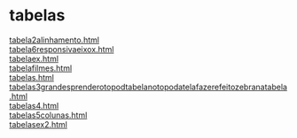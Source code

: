 # tabelas 
<a href='https://gabrielryanft.github.io/learning/cursoemvideo/htmlecss/css/tabelas/tabela2alinhamento.html' target='_blank' rel='next'>tabela2alinhamento.html</a><br/>
<a href='https://gabrielryanft.github.io/learning/cursoemvideo/htmlecss/css/tabelas/tabela6responsivaeixox.html' target='_blank' rel='next'>tabela6responsivaeixox.html</a><br/>
<a href='https://gabrielryanft.github.io/learning/cursoemvideo/htmlecss/css/tabelas/tabelaex.html' target='_blank' rel='next'>tabelaex.html</a><br/>
<a href='https://gabrielryanft.github.io/learning/cursoemvideo/htmlecss/css/tabelas/tabelafilmes.html' target='_blank' rel='next'>tabelafilmes.html</a><br/>
<a href='https://gabrielryanft.github.io/learning/cursoemvideo/htmlecss/css/tabelas/tabelas.html' target='_blank' rel='next'>tabelas.html</a><br/>
<a href='https://gabrielryanft.github.io/learning/cursoemvideo/htmlecss/css/tabelas/tabelas3grandesprenderotopodtabelanotopodatelafazerefeitozebranatabela.html' target='_blank' rel='next'>tabelas3grandesprenderotopodtabelanotopodatelafazerefeitozebranatabela.html</a><br/>
<a href='https://gabrielryanft.github.io/learning/cursoemvideo/htmlecss/css/tabelas/tabelas4.html' target='_blank' rel='next'>tabelas4.html</a><br/>
<a href='https://gabrielryanft.github.io/learning/cursoemvideo/htmlecss/css/tabelas/tabelas5colunas.html' target='_blank' rel='next'>tabelas5colunas.html</a><br/>
<a href='https://gabrielryanft.github.io/learning/cursoemvideo/htmlecss/css/tabelas/tabelasex2.html' target='_blank' rel='next'>tabelasex2.html</a><br/>

